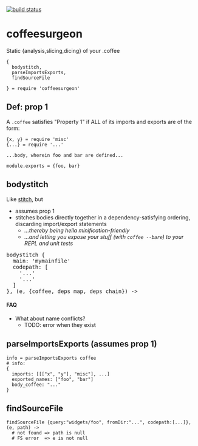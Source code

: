 [![build status](https://secure.travis-ci.org/andrewschaaf/coffeesurgeon.png)](http://travis-ci.org/andrewschaaf/coffeesurgeon)

# coffeesurgeon

Static {analysis,slicing,dicing} of your .coffee

    {
      bodystitch,
      parseImportsExports,
      findSourceFile

    } = require 'coffeesurgeon'


## Def: prop 1

A `.coffee` satisfies "Property 1" if ALL of its imports and exports are of the form:

    {x, y} = require 'misc'
    {...} = require '...'

    ...body, wherein foo and bar are defined...

    module.exports = {foo, bar}


## bodystitch

Like [stitch](https://github.com/sstephenson/stitch), but

- assumes prop 1
- stitches bodies directly together in a dependency-satisfying ordering, discarding import/export statements
  - *...thereby being hella minification-friendly*
  - *...and letting you expose your stuff (with `coffee --bare`) to your REPL and unit tests*

<pre>
bodystitch {
  main: 'mymainfile'
  codepath: [
    '...'
    '...'
  ]
}, (e, {coffee, deps_map, deps_chain}) ->
</pre>

#### FAQ

* What about name conflicts?
  - TODO: error when they exist

## parseImportsExports (assumes prop 1)

    info = parseImportsExports coffee
    # info:
    {
      imports: [[["x", "y"], "misc"], ...]
      exported_names: ["foo", "bar"]
      body_coffee: "..."
    }


## findSourceFile

    findSourceFile {query:"widgets/foo", fromDir:"...", codepath:[...]}, (e, path) ->
      # not found => path is null
      # FS error  => e is not null
